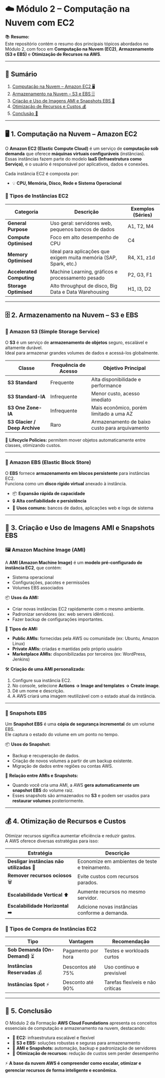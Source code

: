 # ☁️ Módulo 2 – Computação na Nuvem com EC2  

📚 **Resumo:**  
Este repositório contém o resumo dos principais tópicos abordados no Módulo 2, com foco em **Computação na Nuvem (EC2)**, **Armazenamento (S3 e EBS)** e **Otimização de Recursos na AWS**.

---

## 📑 Sumário
1. [Computação na Nuvem – Amazon EC2 🖥️](#-1-computação-na-nuvem--amazon-ec2)
2. [Armazenamento na Nuvem – S3 e EBS 🗄️](#-2-armazenamento-na-nuvem--s3-e-ebs)
3. [Criação e Uso de Imagens AMI e Snapshots EBS 🧩](#-3-criação-e-uso-de-imagens-ami-e-snapshots-ebs)
4. [Otimização de Recursos e Custos 💰](#-4-otimização-de-recursos-e-custos)
5. [Conclusão 🚀](#-5-conclusão)

---

## 🖥️ 1. Computação na Nuvem – Amazon EC2  

O **Amazon EC2 (Elastic Compute Cloud)** é um serviço de **computação sob demanda** que oferece **máquinas virtuais configuráveis** (instâncias).  
Essas instâncias fazem parte do modelo **IaaS (Infraestrutura como Serviço)**, e o usuário é responsável por aplicativos, dados e conexões.

Cada instância EC2 é composta por:
- 💡 **CPU, Memória, Disco, Rede e Sistema Operacional**

### 🔹 Tipos de Instâncias EC2  

| Categoria | Descrição | Exemplos (Séries) |
|------------|------------|------------------|
| **General Purpose** | Uso geral: servidores web, pequenos bancos de dados | A1, T2, M4 |
| **Compute Optimised** | Foco em alto desempenho de CPU | C4 |
| **Memory Optimised** | Ideal para aplicações que exigem muita memória (SAP, Spark, etc.) | R4, X1, z1d |
| **Accelerated Computing** | Machine Learning, gráficos e processamento pesado | P2, G3, F1 |
| **Storage Optimised** | Alto throughput de disco, Big Data e Data Warehousing | H1, I3, D2 |

---

## 🗄️ 2. Armazenamento na Nuvem – S3 e EBS  

### 🧱 Amazon S3 (Simple Storage Service)  

O **S3** é um serviço de **armazenamento de objetos** seguro, escalável e altamente durável.  
Ideal para armazenar grandes volumes de dados e acessá-los globalmente.

| Classe | Frequência de Acesso | Objetivo Principal |
|--------|---------------------|--------------------|
| **S3 Standard** | Frequente | Alta disponibilidade e performance |
| **S3 Standard-IA** | Infrequente | Menor custo, acesso imediato |
| **S3 One Zone-IA** | Infrequente | Mais econômico, porém limitado a uma AZ |
| **S3 Glacier / Deep Archive** | Raro | Armazenamento de baixo custo para arquivamento |

🔁 **Lifecycle Policies:** permitem mover objetos automaticamente entre classes, otimizando custos.

---

### 💽 Amazon EBS (Elastic Block Store)  

O **EBS** fornece **armazenamento em blocos persistente** para instâncias EC2.  
Funciona como um **disco rígido virtual** anexado à instância.

- 📦 **Expansão rápida de capacidade**  
- 🔒 **Alta confiabilidade e persistência**  
- 🧰 **Usos comuns:** bancos de dados, aplicações web e logs de sistema  

---

## 🧩 3. Criação e Uso de Imagens AMI e Snapshots EBS  

### 🖼️ Amazon Machine Image (AMI)  

A **AMI (Amazon Machine Image)** é um **modelo pré-configurado de instância EC2**, que contém:
- Sistema operacional  
- Configurações, pacotes e permissões  
- Volumes EBS associados  

📦 **Usos da AMI:**
- Criar novas instâncias EC2 rapidamente com o mesmo ambiente.  
- Padronizar servidores (ex: web servers idênticos).  
- Fazer backup de configurações importantes.

🧰 **Tipos de AMI:**
- **Public AMIs:** fornecidas pela AWS ou comunidade (ex: Ubuntu, Amazon Linux)  
- **Private AMIs:** criadas e mantidas pelo próprio usuário  
- **Marketplace AMIs:** disponibilizadas por terceiros (ex: WordPress, Jenkins)

🛠️ **Criação de uma AMI personalizada:**
1. Configure sua instância EC2.  
2. No console, selecione **Actions → Image and templates → Create image**.  
3. Dê um nome e descrição.  
4. A AWS criará uma imagem reutilizável com o estado atual da instância.  

---

### 📸 Snapshots EBS  

Um **Snapshot EBS** é uma **cópia de segurança incremental** de um volume EBS.  
Ele captura o estado do volume em um ponto no tempo.

📦 **Usos do Snapshot:**
- Backup e recuperação de dados.  
- Criação de novos volumes a partir de um backup existente.  
- Migração de dados entre regiões ou contas AWS.

🔁 **Relação entre AMIs e Snapshots:**
- Quando você cria uma AMI, a AWS **gera automaticamente um snapshot EBS** do volume raiz.  
- Esses snapshots são armazenados no **S3** e podem ser usados para **restaurar volumes** posteriormente.

---

## 💰 4. Otimização de Recursos e Custos  

Otimizar recursos significa aumentar eficiência e reduzir gastos.  
A AWS oferece diversas estratégias para isso:

| Estratégia | Descrição |
|-------------|------------|
| **Desligar instâncias não utilizadas** 🛑 | Economize em ambientes de teste e treinamento. |
| **Remover recursos ociosos** 🗑️ | Evite custos com recursos parados. |
| **Escalabilidade Vertical** ⬆️ | Aumente recursos no mesmo servidor. |
| **Escalabilidade Horizontal** ➡️ | Adicione novas instâncias conforme a demanda. |

### 🛒 Tipos de Compra de Instâncias EC2  

| Tipo | Vantagem | Recomendação |
|------|-----------|--------------|
| **Sob Demanda (On-Demand)** ⏳ | Pagamento por hora | Testes e workloads curtos |
| **Instâncias Reservadas** 💰 | Descontos até 75% | Uso contínuo e previsível |
| **Instâncias Spot** ⚡ | Desconto até 90% | Tarefas flexíveis e não críticas |

---

## 🚀 5. Conclusão  

O Módulo 2 da Formação **AWS Cloud Foundations** apresenta os conceitos essenciais de computação e armazenamento na nuvem, destacando:

- 🧠 **EC2:** infraestrutura escalável e flexível  
- 💾 **S3 e EBS:** soluções robustas e seguras para armazenamento  
- 🧩 **AMI e Snapshots:** automação, backup e padronização de servidores  
- 💸 **Otimização de recursos:** redução de custos sem perder desempenho  

⚡ **A base da nuvem AWS é compreender como escalar, otimizar e gerenciar recursos de forma inteligente e econômica.**



